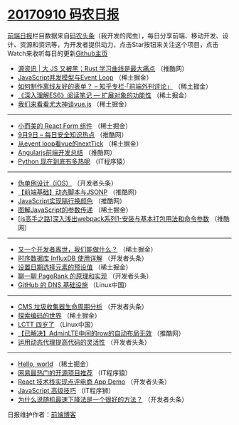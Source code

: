 # [20170910 码农日报](http://hao.caibaojian.com/date/2017/09/10)

[前端日报](http://caibaojian.com/c/news)栏目数据来自[码农头条](http://hao.caibaojian.com/)（我开发的爬虫），每日分享前端、移动开发、设计、资源和资讯等，为开发者提供动力，点击Star按钮来关注这个项目，点击Watch来收听每日的更新[Github主页](https://github.com/kujian/frontendDaily)
* [源资讯 | 大 JS 又被黑；Rust 学习曲线是最大痛点](http://hao.caibaojian.com/50713.html) （推酷网）
* [JavaScript并发模型与Event Loop](http://hao.caibaojian.com/50723.html) （稀土掘金）
* [如何制作离线友好的表单？ &#8211; 知乎专栏·「前端外刊评论」](http://hao.caibaojian.com/50721.html) （稀土掘金）
* [《深入理解ES6》阅读笔记 &#8212; 扩展对象的功能性](http://hao.caibaojian.com/50698.html) （稀土掘金）
* [我们来看看尤大神谈vue.js](http://hao.caibaojian.com/50694.html) （稀土掘金）

***
* [小而美的 React Form 组件](http://hao.caibaojian.com/50695.html) （稀土掘金）
* [9月9日 &#8211; 每日安全知识热点](http://hao.caibaojian.com/50714.html) （推酷网）
* [从event loop看vue的nextTick](http://hao.caibaojian.com/50722.html) （稀土掘金）
* [Angularjs前端开发总结](http://hao.caibaojian.com/50712.html) （推酷网）
* [Python 现在到底有多热呢](http://hao.caibaojian.com/50764.html) （IT程序猿）

***
* [伪单例设计（iOS）](http://hao.caibaojian.com/50738.html) （开发者头条）
* [【前端基础】动态脚本与JSONP](http://hao.caibaojian.com/50707.html) （推酷网）
* [JavaScript实现隔行换颜色](http://hao.caibaojian.com/50708.html) （推酷网）
* [图解JavaScript的参数传递](http://hao.caibaojian.com/50691.html) （稀土掘金）
* [[js高手之路]深入浅出webpack系列1-安装与基本打包用法和命令参数](http://hao.caibaojian.com/50710.html) （推酷网）

***
* [又一个开发者离世，我们能做什么？](http://hao.caibaojian.com/50692.html) （稀土掘金）
* [时序数据库 InfluxDB 使用详解](http://hao.caibaojian.com/50732.html) （开发者头条）
* [设置日期选择元素的预设值](http://hao.caibaojian.com/50693.html) （稀土掘金）
* [聊一聊 PageRank 的原理和实现](http://hao.caibaojian.com/50734.html) （开发者头条）
* [GitHub 的 DNS 基础设施](http://hao.caibaojian.com/50760.html) （Linux中国）

***
* [CMS 垃圾收集器生命周期分析](http://hao.caibaojian.com/50735.html) （开发者头条）
* [探索编码的世界](http://hao.caibaojian.com/50696.html) （稀土掘金）
* [LCTT 四岁了](http://hao.caibaojian.com/50761.html) （Linux中国）
* [【已解决】AdminLTE中间的row的自动布局无效](http://hao.caibaojian.com/50715.html) （推酷网）
* [运用动态代理提高代码的灵活性](http://hao.caibaojian.com/50736.html) （开发者头条）

***
* [Hello, world](http://hao.caibaojian.com/50697.html) （稀土掘金）
* [网易最热门的开源项目推荐](http://hao.caibaojian.com/50763.html) （IT程序猿）
* [React 技术栈实现点评电商 App Demo](http://hao.caibaojian.com/50737.html) （开发者头条）
* [JavaScript 高级技巧](http://hao.caibaojian.com/50765.html) （IT程序狮）
* [为什么说随机最速下降法是一个很好的方法？](http://hao.caibaojian.com/50739.html) （开发者头条）

日报维护作者：[前端博客](http://caibaojian.com/) 